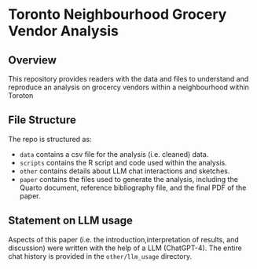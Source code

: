 # Toronto Neighbourhood Grocery Vendor Analysis

## Overview

This repository provides readers with the data and files to understand and reproduce an analysis on grocercy vendors within a neighbourhood within Toroton


## File Structure

The repo is structured as:

-   `data` contains a csv file for the analysis (i.e. cleaned) data.
-   `scripts` contains the R script and code used within the analysis. 
-   `other` contains details about LLM chat interactions and sketches.
-   `paper` contains the files used to generate the analysis, including the Quarto document, reference bibliography file, and the final PDF of the paper. 

## Statement on LLM usage

Aspects of this paper (i.e. the introduction,interpretation of results, and discussion) were written with the help of a LLM (ChatGPT-4). The entire chat history is provided in the `other/llm_usage` directory.